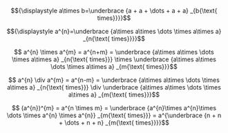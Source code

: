 $${\displaystyle a\times b=\underbrace {a + a + \dots + a + a} _{b{\text{ times}}}}$$

$${\displaystyle a^{n}=\underbrace {a\times a\times \dots \times a\times a} _{n{\text{ times}}}}$$

$$ a^{n} \times a^{m} = a^{n+m} = \underbrace {a\times a\times \dots \times a\times a} _{n{\text{ times}}} \times \underbrace {a\times a\times \dots \times a\times a} _{m{\text{ times}}}$$

$$ a^{n} \div a^{m} = a^{n-m} = \underbrace {a\times a\times \dots \times a\times a} _{n{\text{ times}}} \div \underbrace {a\times a\times \dots \times a\times a} _{m{\text{ times}}}$$

$$ (a^{n})^{m} = a^{n \times m} = \underbrace {a^{n}\times a^{n}\times \dots \times a^{n} \times a^{n}} _{m{\text{ times}}} = a^{\underbrace {n + n + \dots + n + n} _{m{\text{ times}}}}$$
